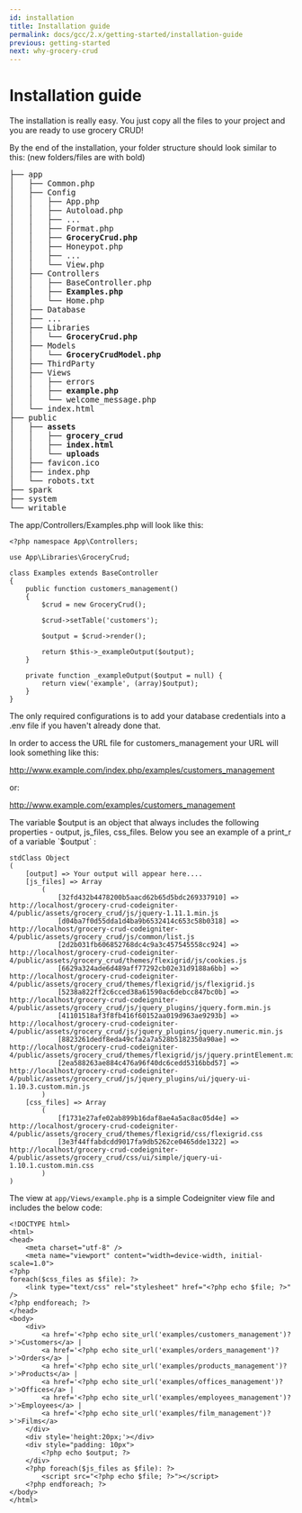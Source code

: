 ```yaml
---
id: installation
title: Installation guide
permalink: docs/gcc/2.x/getting-started/installation-guide
previous: getting-started
next: why-grocery-crud
---
```


# Installation guide

The installation is really easy. You just copy all the files to your project and you are ready to use grocery CRUD!

By the end of the installation, your folder structure should look similar to this: (new folders/files are with bold)

<pre>├── app
│   ├── Common.php
│   ├── Config
│   │   ├── App.php
│   │   ├── Autoload.php
│   │   ├── ...
│   │   ├── Format.php
│   │   ├── <strong>GroceryCrud.php</strong>
│   │   ├── Honeypot.php
│   │   ├── ...
│   │   └── View.php
│   ├── Controllers
│   │   ├── BaseController.php
│   │   ├── <strong>Examples.php</strong>
│   │   └── Home.php
│   ├── Database
│   ├── ...
│   ├── Libraries
│   │   └── <strong>GroceryCrud.php</strong>
│   ├── Models
│   │   └── <strong>GroceryCrudModel.php</strong>
│   ├── ThirdParty
│   ├── Views
│   │   ├── errors
│   │   ├── <strong>example.php</strong>
│   │   └── welcome_message.php
│   └── index.html
├── public
│   ├── <strong>assets</strong>
│   │   ├── <strong>grocery_crud</strong>
│   │   ├── <strong>index.html</strong>
│   │   └── <strong>uploads</strong>
│   ├── favicon.ico
│   ├── index.php
│   └── robots.txt
├── spark
├── system
└── writable</pre>

The app/Controllers/Examples.php will look like this:

<pre><code class="language-php">&lt;?php namespace App\Controllers;

use App\Libraries\GroceryCrud;

class Examples extends BaseController
{
    public function customers_management()
    {
        $crud = new GroceryCrud();

        $crud->setTable('customers');

        $output = $crud->render();

        return $this->_exampleOutput($output);
    }

    private function _exampleOutput($output = null) {
        return view('example', (array)$output);
    }
}</code></pre>

The only required configurations is to add your database credentials into a .env file  if you haven't already done that.

In order to access the URL file for customers_management your URL will look something like this:

http://www.example.com/index.php/examples/customers_management

or:

http://www.example.com/examples/customers_management

The variable $output is an object that always includes the following properties - output, js_files, css_files. 
Below you see an example of a print_r of a variable `$output` :

    stdClass Object
    (
        [output] => Your output will appear here....
        [js_files] => Array
            (
                [32fd432b4478200b5aacd62b65d5bdc269337910] => http://localhost/grocery-crud-codeigniter-4/public/assets/grocery_crud/js/jquery-1.11.1.min.js
                [d04ba7f0d55dda1d4ba9b6532414c653c58b0318] => http://localhost/grocery-crud-codeigniter-4/public/assets/grocery_crud/js/common/list.js
                [2d2b031fb606852768dc4c9a3c457545558cc924] => http://localhost/grocery-crud-codeigniter-4/public/assets/grocery_crud/themes/flexigrid/js/cookies.js
                [6629a324ade6d489aff77292cb02e31d9188a6bb] => http://localhost/grocery-crud-codeigniter-4/public/assets/grocery_crud/themes/flexigrid/js/flexigrid.js
                [5238a822ff2c6cced38a61590ac6debcc847bc0b] => http://localhost/grocery-crud-codeigniter-4/public/assets/grocery_crud/js/jquery_plugins/jquery.form.min.js
                [41101518af3f8fb416f60152aa019d963ae9293b] => http://localhost/grocery-crud-codeigniter-4/public/assets/grocery_crud/js/jquery_plugins/jquery.numeric.min.js
                [8823261dedf8eda49cfa2a7a528b5182350a90ae] => http://localhost/grocery-crud-codeigniter-4/public/assets/grocery_crud/themes/flexigrid/js/jquery.printElement.min.js
                [2ea588263ae884c476a96f40dc6cedd5316bbd57] => http://localhost/grocery-crud-codeigniter-4/public/assets/grocery_crud/js/jquery_plugins/ui/jquery-ui-1.10.3.custom.min.js
            )
        [css_files] => Array
            (
                [f1731e27afe02ab899b16daf8ae4a5ac8ac05d4e] => http://localhost/grocery-crud-codeigniter-4/public/assets/grocery_crud/themes/flexigrid/css/flexigrid.css
                [3e3f44ffabdcdd9017fa9db5262ce0465dde1322] => http://localhost/grocery-crud-codeigniter-4/public/assets/grocery_crud/css/ui/simple/jquery-ui-1.10.1.custom.min.css
            )
    )
    
The view at `app/Views/example.php` is a simple Codeigniter view file and includes the below code:

<pre><code class="language-php">&lt;!DOCTYPE html&gt;
&lt;html&gt;
&lt;head&gt;
    &lt;meta charset="utf-8" /&gt;
    &lt;meta name="viewport" content="width=device-width, initial-scale=1.0"&gt;
&lt;?php 
foreach($css_files as $file): ?&gt;
	&lt;link type="text/css" rel="stylesheet" href="&lt;?php echo $file; ?&gt;" /&gt;
&lt;?php endforeach; ?&gt;
&lt;/head&gt;
&lt;body&gt;
	&lt;div&gt;
	    &lt;a href='&lt;?php echo site_url('examples/customers_management')?&gt;'&gt;Customers&lt;/a&gt; |
	    &lt;a href='&lt;?php echo site_url('examples/orders_management')?&gt;'&gt;Orders&lt;/a&gt; |
	    &lt;a href='&lt;?php echo site_url('examples/products_management')?&gt;'&gt;Products&lt;/a&gt; |
	    &lt;a href='&lt;?php echo site_url('examples/offices_management')?&gt;'&gt;Offices&lt;/a&gt; | 
	    &lt;a href='&lt;?php echo site_url('examples/employees_management')?&gt;'&gt;Employees&lt;/a&gt; |		 
	    &lt;a href='&lt;?php echo site_url('examples/film_management')?&gt;'&gt;Films&lt;/a&gt;
	&lt;/div&gt;
	&lt;div style='height:20px;'&gt;&lt;/div&gt;  
    &lt;div style="padding: 10px"&gt;
		&lt;?php echo $output; ?&gt;
    &lt;/div&gt;
    &lt;?php foreach($js_files as $file): ?&gt;
        &lt;script src="&lt;?php echo $file; ?&gt;"&gt;&lt;/script&gt;
    &lt;?php endforeach; ?&gt;
&lt;/body&gt;
&lt;/html&gt;</code></pre>

    